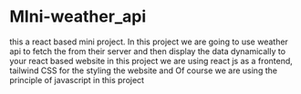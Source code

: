 # MIni-weather_api
this a react based mini project. In this project we are going to use weather api to fetch the from their server and then display the data dynamically to your react based website in this project we are using react js as a frontend, tailwind CSS for the styling the website and Of course we are using the principle of javascript in this project 
